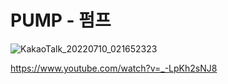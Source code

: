 # PUMP - 펌프

![KakaoTalk_20220710_021652323](https://user-images.githubusercontent.com/60055699/184894599-f7e02ae8-7936-423e-9ac8-b835a3f0c232.jpg)

https://www.youtube.com/watch?v=_-LpKh2sNJ8
